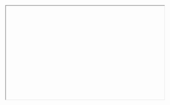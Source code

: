 <iframe data-src="https://liaojunjun.github.io/nice/root/javascript/confirm_demo.html" width="100%" height="300"></iframe>
